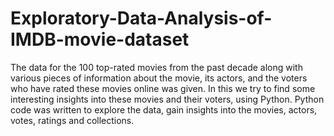 # Exploratory-Data-Analysis-of-IMDB-movie-dataset

The data for the 100 top-rated movies from the past decade along with various pieces of information about the movie, its actors, and the voters who have rated these movies online was given. In this we try to find some interesting insights into these movies and their voters, using Python.
Python code was written to explore the data, gain insights into the movies, actors, votes, ratings and collections.

